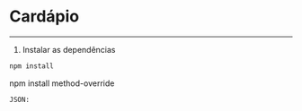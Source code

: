 # Cardápio

---

1. Instalar as dependências
```bash
npm install
```
npm install method-override

```
JSON:
